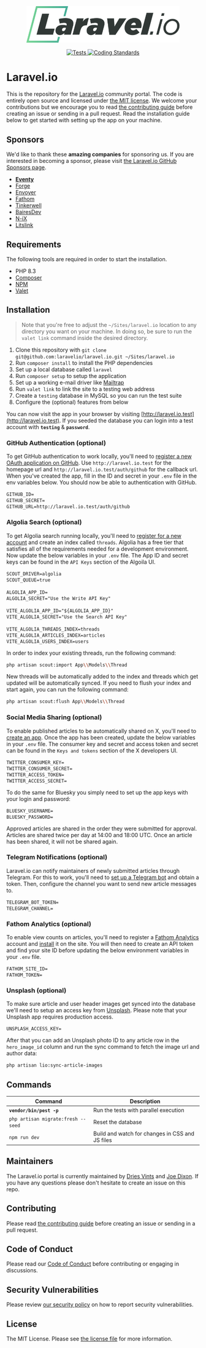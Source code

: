 <p align="center">
    <img src="https://github.com/laravelio/art/blob/main/laravelio-logo-lg.svg" width="400" />
</p>

<p align="center">
    <a href="https://github.com/laravelio/laravel.io/actions?query=workflow%3ATests">
        <img src="https://github.com/laravelio/laravel.io/workflows/Tests/badge.svg" alt="Tests" />
    </a>
    <a href="https://github.com/laravelio/laravel.io/actions/workflows/coding-standards.yml">
        <img src="https://github.com/laravelio/laravel.io/actions/workflows/coding-standards.yml/badge.svg" alt="Coding Standards" />
    </a>
</p>

# Laravel.io

This is the repository for the [Laravel.io](http://laravel.io) community portal. The code is entirely open source and licensed under [the MIT license](LICENSE.md). We welcome your contributions but we encourage you to read [the contributing guide](CONTRIBUTING.md) before creating an issue or sending in a pull request. Read the installation guide below to get started with setting up the app on your machine.

## Sponsors

We'd like to thank these **amazing companies** for sponsoring us. If you are interested in becoming a sponsor, please visit <a href="https://github.com/sponsors/laravelio">the Laravel.io GitHub Sponsors page</a>.

- **[Eventy](https://https://eventy.io/?utm_source=Laravel.io&utm_campaign=eventy&utm_medium=advertisement)**
- [Forge](https://forge.laravel.com)
- [Envoyer](https://envoyer.io)
- [Fathom](https://usefathom.com)
- [Tinkerwell](https://tinkerwell.app)
- [BairesDev](https://www.bairesdev.com/sponsoring-open-source-projects/)
- [N-iX](https://www.n-ix.com/)
- [Litslink](https://litslink.com/)

## Requirements

The following tools are required in order to start the installation.

- PHP 8.3
- [Composer](https://getcomposer.org/download/)
- [NPM](https://docs.npmjs.com/downloading-and-installing-node-js-and-npm)
- [Valet](https://laravel.com/docs/valet#installation)

## Installation

> Note that you're free to adjust the `~/Sites/laravel.io` location to any directory you want on your machine. In doing so, be sure to run the `valet link` command inside the desired directory.

1. Clone this repository with `git clone git@github.com:laravelio/laravel.io.git ~/Sites/laravel.io`
2. Run `composer install` to install the PHP dependencies
3. Set up a local database called `laravel`
4. Run `composer setup` to setup the application
5. Set up a working e-mail driver like [Mailtrap](https://mailtrap.io/)
6. Run `valet link` to link the site to a testing web address
7. Create a `testing` database in MySQL so you can run the test suite
8. Configure the (optional) features from below

You can now visit the app in your browser by visiting [http://laravel.io.test](http://laravel.io.test). If you seeded the database you can login into a test account with **`testing`** & **`password`**.

### GitHub Authentication (optional)

To get GitHub authentication to work locally, you'll need to [register a new OAuth application on GitHub](https://github.com/settings/applications/new). Use `http://laravel.io.test` for the homepage url and `http://laravel.io.test/auth/github` for the callback url. When you've created the app, fill in the ID and secret in your `.env` file in the env variables below. You should now be able to authentication with GitHub.

```
GITHUB_ID=
GITHUB_SECRET=
GITHUB_URL=http://laravel.io.test/auth/github
```

### Algolia Search (optional)

To get Algolia search running locally, you'll need to [register for a new account](https://www.algolia.com/users/sign_up) and create an index called `threads`. Algolia has a free tier that satisfies all of the requirements needed for a development environment. Now update the below variables in your `.env` file. The App ID and secret keys can be found in the `API Keys` section of the Algoila UI.

```
SCOUT_DRIVER=algolia
SCOUT_QUEUE=true

ALGOLIA_APP_ID=
ALGOLIA_SECRET="Use the Write API Key"

VITE_ALGOLIA_APP_ID="${ALGOLIA_APP_ID}"
VITE_ALGOLIA_SECRET="Use the Search API Key"

VITE_ALGOLIA_THREADS_INDEX=threads
VITE_ALGOLIA_ARTICLES_INDEX=articles
VITE_ALGOLIA_USERS_INDEX=users
```

In order to index your existing threads, run the following command:

```bash
php artisan scout:import App\\Models\\Thread
```

New threads will be automatically added to the index and threads which get updated will be automatically synced. If you need to flush your index and start again, you can run the following command:

```bash
php artisan scout:flush App\\Models\\Thread
```

### Social Media Sharing (optional)

To enable published articles to be automatically shared on X, you'll need to [create an app](https://developer.x.com/apps/). Once the app has been created, update the below variables in your `.env` file. The consumer key and secret and access token and secret can be found in the `Keys and tokens` section of the X developers UI.

```
TWITTER_CONSUMER_KEY=
TWITTER_CONSUMER_SECRET=
TWITTER_ACCESS_TOKEN=
TWITTER_ACCESS_SECRET=
```

To do the same for Bluesky you simply need to set up the app keys with your login and password:

```
BLUESKY_USERNAME=
BLUESKY_PASSWORD=
```

Approved articles are shared in the order they were submitted for approval. Articles are shared twice per day at 14:00 and 18:00 UTC. Once an article has been shared, it will not be shared again.

### Telegram Notifications (optional)

Laravel.io can notify maintainers of newly submitted articles through Telegram. For this to work, you'll need to [set up a Telegram bot](https://core.telegram.org/bots) and obtain a token. Then, configure the channel you want to send new article messages to.

```
TELEGRAM_BOT_TOKEN=
TELEGRAM_CHANNEL=
```

### Fathom Analytics (optional)

To enable view counts on articles, you'll need to register a [Fathom Analytics](https://app.usefathom.com/register) account and [install](https://usefathom.com/docs/start/install) it on the site. You will then need to create an API token and find your site ID before updating the below environment variables in your `.env` file.

```
FATHOM_SITE_ID=
FATHOM_TOKEN=
```

### Unsplash (optional)

To make sure article and user header images get synced into the database we'll need to setup an access key from [Unsplash](https://unsplash.com/developers). Please note that your Unsplash app requires production access.

```
UNSPLASH_ACCESS_KEY=
```

After that you can add an Unsplash photo ID to any article row in the `hero_image_id` column and run the sync command to fetch the image url and author data:

```bash
php artisan lio:sync-article-images
```

## Commands

Command | Description
--- | ---
**`vendor/bin/pest -p`** | Run the tests with parallel execution
`php artisan migrate:fresh --seed` | Reset the database
`npm run dev` | Build and watch for changes in CSS and JS files

## Maintainers

The Laravel.io portal is currently maintained by [Dries Vints](https://github.com/driesvints) and [Joe Dixon](https://github.com/joedixon). If you have any questions please don't hesitate to create an issue on this repo.

## Contributing

Please read [the contributing guide](CONTRIBUTING.md) before creating an issue or sending in a pull request.

## Code of Conduct

Please read our [Code of Conduct](CODE_OF_CONDUCT.md) before contributing or engaging in discussions.

## Security Vulnerabilities

Please review [our security policy](.github/SECURITY.md) on how to report security vulnerabilities.

## License

The MIT License. Please see [the license file](LICENSE.md) for more information.
